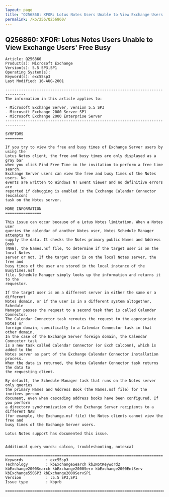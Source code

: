 ```yaml
---
layout: page
title: "Q256860: XFOR: Lotus Notes Users Unable to View Exchange Users' Free Busy"
permalink: /kb/256/Q256860/
---
```


## Q256860: XFOR: Lotus Notes Users Unable to View Exchange Users' Free Busy

	Article: Q256860
	Product(s): Microsoft Exchange
	Version(s): 5.5 SP3,SP1
	Operating System(s): 
	Keyword(s): exc55sp3
	Last Modified: 16-AUG-2001
	
	-------------------------------------------------------------------------------
	The information in this article applies to:
	
	- Microsoft Exchange Server, version 5.5 SP3 
	- Microsoft Exchange 2000 Server SP1 
	- Microsoft Exchange 2000 Enterprise Server 
	-------------------------------------------------------------------------------
	
	SYMPTOMS
	========
	
	If you try to view the free and busy times of Exchange Server users by using the
	Lotus Notes client, the free and busy times are only displayed as a gray bar
	when you click Find Free Time in the invitation to perform a free time search.
	Exchange Server users can view the free and busy times of the Notes users. No
	events are written to Windows NT Event Viewer and no definitive errors are
	reported if debugging is enabled in the Exchange Calendar Connector (excalcon)
	task on the Notes server.
	
	MORE INFORMATION
	================
	
	This issue can occur because of a Lotus Notes limitation. When a Notes user
	queries the calendar of another Notes user, Notes Schedule Manager attempts to
	supply the data. It checks the Notes primary public Names and Address Book
	(NAB), the Names.nsf file, to determine if the target user is on the local Notes
	server or not. If the target user is on the local Notes server, the free and
	busy times of the user are stored in the local instance of the Busytimes.nsf
	file. Schedule Manager simply looks up the information and returns it to the
	requestor.
	
	If the target user is on a different server in either the same or a different
	Notes domain, or if the user is in a different system altogether, Schedule
	Manager passes the request to a second task that is called Calendar Connector.
	The Calendar Connector task reroutes the request to the appropriate Notes or
	foreign domain, specifically to a Calendar Connector task in that other domain.
	In the case of the Exchange Server foreign domain, the Calendar Connector task
	is a new task called Calendar Connector (or Exch Calconn), which is added to the
	Notes server as part of the Exchange Calendar Connector installation process.
	When the data is returned, the Notes Calendar Connector task returns the data to
	the requesting client.
	
	By default, the Schedule Manager task that runs on the Notes server only queries
	the primary Names and Address Book (the Names.nsf file) for the invitees person
	document, even when cascading address books have been configured. If you perform
	a directory synchronization of the Exchange Server recipients to a different NAB
	(for example, the Exchange.nsf file) the Notes clients cannot view the free and
	busy times of the Exchange Server users.
	
	Lotus Notes support has documented this issue.
	
	
	Additional query words: calcon, troubleshooting, notescal
	
	======================================================================
	Keywords          : exc55sp3 
	Technology        : kbExchangeSearch kbZNotKeyword2 kbExchange2000Search kbExchange2000Serv kbExchange2000EntServ kbExchange550SP3 kbExchange2000ServSP1
	Version           : :5.5 SP3,SP1
	Issue type        : kbprb
	
	=============================================================================
	
